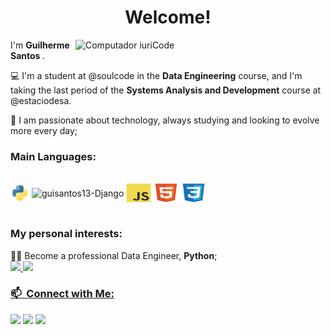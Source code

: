<h1 align="center"> Welcome!</h1>


<img src="https://raw.githubusercontent.com/MicaelliMedeiros/micaellimedeiros/master/image/computer-illustration.png" min-width="400px" max-width="400px" width="400px" align="right" alt="Computador iuriCode">

<p align="left" > 
 I'm <b> Guilherme Santos </b>.
</p>
<p align="left" >
💻 I'm a student at @soulcode in the <b>Data Engineering</b> course, and I'm taking the last period of the <b>Systems Analysis and Development</b> course at @estaciodesa.</p>

<p align="left" >💼 I am passionate about technology, always studying and looking to evolve more every day;</p>

<h3>Main Languages:</h3>
<div style="display: inline_block"><br>
  <img align="center" alt="guisantos13-Python" height="30" width="30" src="https://raw.githubusercontent.com/devicons/devicon/master/icons/python/python-original.svg">
  <img align="center" alt="guisantos13-Django" height="30" width="30"
src="https://cdn.jsdelivr.net/gh/devicons/devicon/icons/django/django-original.svg" />
    <img align="center" alt="guisantos13-JS" height="30" width="40" src="https://raw.githubusercontent.com/devicons/devicon/master/icons/javascript/javascript-original.svg">
  <img align="center" alt="guisantos13-HTML" height="30" width="40" src="https://raw.githubusercontent.com/devicons/devicon/master/icons/html5/html5-original.svg">
  <img align="center" alt="guisantos13-CSS" height="30" width="40" src="https://raw.githubusercontent.com/devicons/devicon/master/icons/css3/css3-original.svg">
 </div><br>
 
 

<h3>My personal interests:</h3>
<!--<img align="right" alt="GIF" src="" width="400px" /> -->
👩‍💻 Become a professional Data Engineer, <b>Python</b>;


<div>
  <a href="https://github.com/guisantos13">
  <img height="150em" src="https://github-readme-stats.vercel.app/api?username=guisantos13&show_icons=true&theme=omni&include_all_commits=true&count_private=true"/>
  <img height="150em" src="https://github-readme-stats.vercel.app/api/top-langs/?username=guisantos13&layout=compact&langs_count=16&theme=omni"/>
</div>



 ### <h3>📫 &nbsp;Connect with Me:</h3>
 <div>
    <a href=" " target="_blank"><img src="https://img.shields.io/badge/LinkedIn-0077B5?style=for-the-badge&logo=linkedin&logoColor=white target="_blank"></a> 
    <a href="https://discord.com/channels/Gui Santos#6565" target="_blank"><img src="https://img.shields.io/badge/Discord-7289DA?style=for-the-badge&logo=discord&logoColor=white target="_blank"></a> 
    <a href="https://wa.me/5531994568643" target="_blank"><img src="https://img.shields.io/badge/WhatsApp-25D366?style=for-the-badge&logo=whatsapp&logoColor=white" target="_blank"></a> 
</div>

 

   

<!---
guisantos13/guisantos13 is a ✨ special ✨ repository because its `README.md` (this file) appears on your GitHub profile.
You can click the Preview link to take a look at your changes.
--->
